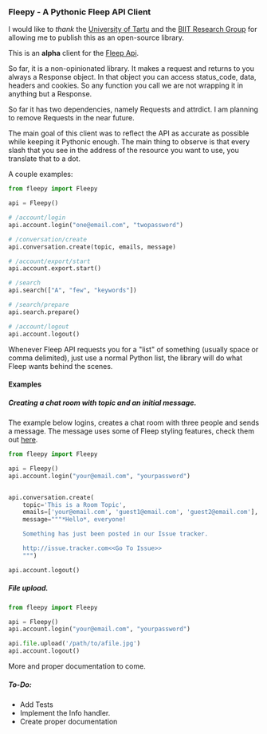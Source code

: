 ### Fleepy - A Pythonic Fleep API Client

I would like to *thank* the [University of Tartu](http://www.ut.ee/et) and the [BIIT Research Group](http://biit.cs.ut.ee/) for allowing me to publish this as an open-source library.

This is an **alpha** client for the [Fleep Api](https://fleep.io/fleepapi/).

So far, it is a non-opinionated library. It makes a request and returns to you always a Response object. In that object you can access status_code, data, headers and cookies. So any function you call we are not wrapping it in anything but a Response.

So far it has two dependencies, namely Requests and attrdict. I am planning to remove Requests in the near future.

The main goal of this client was to reflect the API as accurate as possible while keeping it Pythonic enough. The main thing to observe is that every slash that you see in the address of the resource you want to use, you translate that to a dot.

A couple examples:

```python
from fleepy import Fleepy

api = Fleepy()

# /account/login
api.account.login("one@email.com", "twopassword")

# /conversation/create
api.conversation.create(topic, emails, message)

# /account/export/start
api.account.export.start()

# /search
api.search(["A", "few", "keywords"])

# /search/prepare
api.search.prepare()

# /account/logout
api.account.logout()
```

Whenever Fleep API requests you for a "list" of something (usually space or comma delimited), just use a normal Python list, the library will do what Fleep wants behind the scenes.

#### Examples

##### Creating a chat room with topic and an initial message.

The example below logins, creates a chat room with three people and sends
a message. The message uses some of Fleep styling features, check them out [here](https://fleep.zendesk.com/hc/en-us/articles/201526221-How-can-I-add-text-formatting-to-my-messages-).

```python
from fleepy import Fleepy

api = Fleepy()
api.account.login("your@email.com", "yourpassword")


api.conversation.create(
    topic='This is a Room Topic',
    emails=['your@email.com', 'guest1@email.com', 'guest2@email.com'],
    message="""*Hello*, everyone!

    Something has just been posted in our Issue tracker.

    http://issue.tracker.com<<Go To Issue>>
    """)

api.account.logout()
```

##### File upload.

```python
from fleepy import Fleepy

api = Fleepy()
api.account.login("your@email.com", "yourpassword")

api.file.upload('/path/to/afile.jpg')
api.account.logout()
```

More and proper documentation to come.

##### To-Do:

- Add Tests
- Implement the Info handler.
- Create proper documentation

